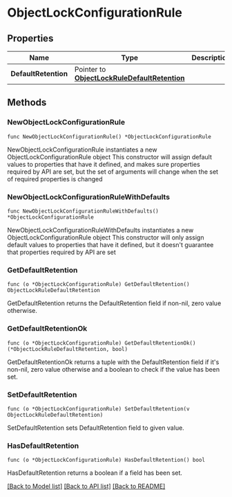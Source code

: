 # ObjectLockConfigurationRule

## Properties

Name | Type | Description | Notes
------------ | ------------- | ------------- | -------------
**DefaultRetention** | Pointer to [**ObjectLockRuleDefaultRetention**](ObjectLockRuleDefaultRetention.md) |  | [optional] 

## Methods

### NewObjectLockConfigurationRule

`func NewObjectLockConfigurationRule() *ObjectLockConfigurationRule`

NewObjectLockConfigurationRule instantiates a new ObjectLockConfigurationRule object
This constructor will assign default values to properties that have it defined,
and makes sure properties required by API are set, but the set of arguments
will change when the set of required properties is changed

### NewObjectLockConfigurationRuleWithDefaults

`func NewObjectLockConfigurationRuleWithDefaults() *ObjectLockConfigurationRule`

NewObjectLockConfigurationRuleWithDefaults instantiates a new ObjectLockConfigurationRule object
This constructor will only assign default values to properties that have it defined,
but it doesn't guarantee that properties required by API are set

### GetDefaultRetention

`func (o *ObjectLockConfigurationRule) GetDefaultRetention() ObjectLockRuleDefaultRetention`

GetDefaultRetention returns the DefaultRetention field if non-nil, zero value otherwise.

### GetDefaultRetentionOk

`func (o *ObjectLockConfigurationRule) GetDefaultRetentionOk() (*ObjectLockRuleDefaultRetention, bool)`

GetDefaultRetentionOk returns a tuple with the DefaultRetention field if it's non-nil, zero value otherwise
and a boolean to check if the value has been set.

### SetDefaultRetention

`func (o *ObjectLockConfigurationRule) SetDefaultRetention(v ObjectLockRuleDefaultRetention)`

SetDefaultRetention sets DefaultRetention field to given value.

### HasDefaultRetention

`func (o *ObjectLockConfigurationRule) HasDefaultRetention() bool`

HasDefaultRetention returns a boolean if a field has been set.


[[Back to Model list]](../README.md#documentation-for-models) [[Back to API list]](../README.md#documentation-for-api-endpoints) [[Back to README]](../README.md)


